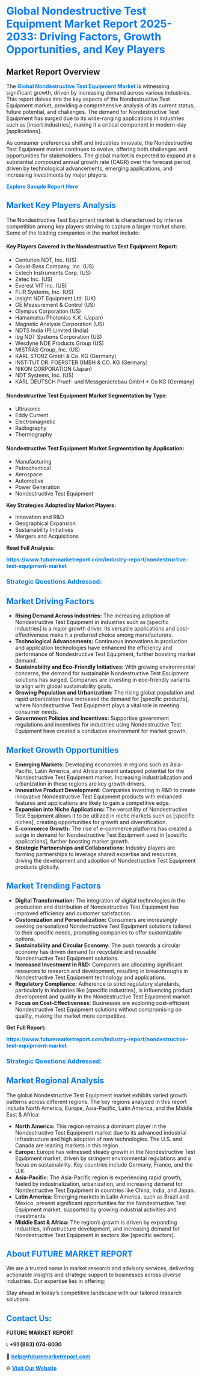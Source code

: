 <h1 style="color: #007BFF;">Global Nondestructive Test Equipment Market Report 2025-2033: Driving Factors, Growth Opportunities, and Key Players</h1>

<section id="overview">
<h2>Market Report Overview</h2>
<p>The <a href="https://www.futuremarketreport.com/industry-report/nondestructive-test-equipment-market" style="color: #007BFF; text-decoration: none;"><strong>Global Nondestructive Test Equipment Market</strong></a> is witnessing significant growth, driven by increasing demand across various industries. This report delves into the key aspects of the Nondestructive Test Equipment market, providing a comprehensive analysis of its current status, future potential, and challenges. The demand for Nondestructive Test Equipment has surged due to its wide-ranging applications in industries such as [insert industries], making it a critical component in modern-day [applications].</p>
<p>As consumer preferences shift and industries innovate, the Nondestructive Test Equipment market continues to evolve, offering both challenges and opportunities for stakeholders. The global market is expected to expand at a substantial compound annual growth rate (CAGR) over the forecast period, driven by technological advancements, emerging applications, and increasing investments by major players.</p>
</section>

<section id="overview">
<p><a href="https://www.futuremarketreport.com/request-sample/reportId=125338" style="color: #007BFF; text-decoration: none;"><strong>Explore Sample Report Here</strong></a></p>
</section>

<section id="key-players">
<h2 style="color: #007BFF;">Market Key Players Analysis</h2>
<p>The Nondestructive Test Equipment market is characterized by intense competition among key players striving to capture a larger market share. Some of the leading companies in the market include:</p>
<h4>Key Players Covered in the Nondestructive Test Equipment Report:</h4>
<ul><li>Centurion NDT, Inc. (US)</li><li>Gould-Bass Company, Inc. (US)</li><li>Extech Instruments Corp. (US)</li><li>Zetec Inc. (US)</li><li>Everest VIT Inc. (US)</li><li>FLIR Systems, Inc. (US)</li><li>Insight NDT Equipment Ltd. (UK)</li><li>GE Measurement &amp; Control (US)</li><li>Olympus Corporation (US)</li><li>Hamamatsu Photonics K.K. (Japan)</li><li>Magnetic Analysis Corporation (US)</li><li>NDTS India (P) Limited (India)</li><li>ibg NDT Systems Corporation (US)</li><li>Wesdyne NDE Products Group (US)</li><li>MISTRAS Group, Inc. (US)</li><li>KARL STORZ GmbH &amp; Co. KG (Germany)</li><li>INSTITUT DR. FOERSTER GMBH &amp; CO. KG (Germany)</li><li>NIKON CORPORATION (Japan)</li><li>NDT Systems, Inc. (US)</li><li>KARL DEUTSCH Pruef- und Messgeraetebau GmbH + Co KG (Germany)</li></ul>
<h4>Nondestructive Test Equipment Market Segmentation by Type:</h4>
<ul><li>Ultrasonic</li><li>Eddy Current</li><li>Electromagnetic</li><li>Radiography</li><li>Thermography</li></ul>

<h4>Nondestructive Test Equipment Market Segmentation by Application:</h4>
<ul><li>Manufacturing</li><li>Petrochemical</li><li>Aerospace</li><li>Automotive</li><li>Power Generation</li><li>Nondestructive Test Equipment</li></ul>
<p><strong>Key Strategies Adopted by Market Players:</strong></p>
<ul>
<li>Innovation and R&D</li>
<li>Geographical Expansion</li>
<li>Sustainability Initiatives</li>
<li>Mergers and Acquisitions</li>
</ul>
</section>

<section>
<p><strong>Read Full Analysis: </strong></p><a href="https://www.futuremarketreport.com/industry-report/nondestructive-test-equipment-market" style="color: #007BFF; text-decoration: none;"><strong>https://www.futuremarketreport.com/industry-report/nondestructive-test-equipment-market</strong></a>
<h3 style="color: #007BFF;">Strategic Questions Addressed:</h3>
</section>

<section id="driving-factors">
<h2 style="color: #007BFF;">Market Driving Factors</h2>
<ul>
<li><strong>Rising Demand Across Industries:</strong> The increasing adoption of Nondestructive Test Equipment in industries such as [specific industries] is a major growth driver. Its versatile applications and cost-effectiveness make it a preferred choice among manufacturers.</li>
<li><strong>Technological Advancements:</strong> Continuous innovations in production and application technologies have enhanced the efficiency and performance of Nondestructive Test Equipment, further boosting market demand.</li>
<li><strong>Sustainability and Eco-Friendly Initiatives:</strong> With growing environmental concerns, the demand for sustainable Nondestructive Test Equipment solutions has surged. Companies are investing in eco-friendly variants to align with global sustainability goals.</li>
<li><strong>Growing Population and Urbanization:</strong> The rising global population and rapid urbanization have increased the demand for [specific products], where Nondestructive Test Equipment plays a vital role in meeting consumer needs.</li>
<li><strong>Government Policies and Incentives:</strong> Supportive government regulations and incentives for industries using Nondestructive Test Equipment have created a conducive environment for market growth.</li>
</ul>
</section>

<section id="growth-opportunities">
<h2 style="color: #007BFF;">Market Growth Opportunities</h2>
<ul>
<li><strong>Emerging Markets:</strong> Developing economies in regions such as Asia-Pacific, Latin America, and Africa present untapped potential for the Nondestructive Test Equipment market. Increasing industrialization and urbanization in these regions are key growth drivers.</li>
<li><strong>Innovative Product Development:</strong> Companies investing in R&D to create innovative Nondestructive Test Equipment products with enhanced features and applications are likely to gain a competitive edge.</li>
<li><strong>Expansion into Niche Applications:</strong> The versatility of Nondestructive Test Equipment allows it to be utilized in niche markets such as [specific niches], creating opportunities for growth and diversification.</li>
<li><strong>E-commerce Growth:</strong> The rise of e-commerce platforms has created a surge in demand for Nondestructive Test Equipment used in [specific applications], further boosting market growth.</li>
<li><strong>Strategic Partnerships and Collaborations:</strong> Industry players are forming partnerships to leverage shared expertise and resources, driving the development and adoption of Nondestructive Test Equipment products globally.</li>
</ul>
</section>

<section id="trending-factors">
<h2 style="color: #007BFF;">Market Trending Factors</h2>
<ul>
<li><strong>Digital Transformation:</strong> The integration of digital technologies in the production and distribution of Nondestructive Test Equipment has improved efficiency and customer satisfaction.</li>
<li><strong>Customization and Personalization:</strong> Consumers are increasingly seeking personalized Nondestructive Test Equipment solutions tailored to their specific needs, prompting companies to offer customizable options.</li>
<li><strong>Sustainability and Circular Economy:</strong> The push towards a circular economy has driven demand for recyclable and reusable Nondestructive Test Equipment solutions.</li>
<li><strong>Increased Investment in R&D:</strong> Companies are allocating significant resources to research and development, resulting in breakthroughs in Nondestructive Test Equipment technology and applications.</li>
<li><strong>Regulatory Compliance:</strong> Adherence to strict regulatory standards, particularly in industries like [specific industries], is influencing product development and quality in the Nondestructive Test Equipment market.</li>
<li><strong>Focus on Cost-Effectiveness:</strong> Businesses are exploring cost-efficient Nondestructive Test Equipment solutions without compromising on quality, making the market more competitive.</li>
</ul>
</section>

<section>
<p><strong>Get Full Report: </strong></p><a href="https://www.futuremarketreport.com/industry-report/nondestructive-test-equipment-market" style="color: #007BFF; text-decoration: none;"><strong>https://www.futuremarketreport.com/industry-report/nondestructive-test-equipment-market</strong></a>
<h3 style="color: #007BFF;">Strategic Questions Addressed:</h3>
</section>


<section id="regional-analysis">
<h2 style="color: #007BFF;">Market Regional Analysis</h2>
<p>The global Nondestructive Test Equipment market exhibits varied growth patterns across different regions. The key regions analyzed in this report include North America, Europe, Asia-Pacific, Latin America, and the Middle East & Africa:</p>
<ul>
<li><strong>North America:</strong> This region remains a dominant player in the Nondestructive Test Equipment market due to its advanced industrial infrastructure and high adoption of new technologies. The U.S. and Canada are leading markets in this region.</li>
<li><strong>Europe:</strong> Europe has witnessed steady growth in the Nondestructive Test Equipment market, driven by stringent environmental regulations and a focus on sustainability. Key countries include Germany, France, and the U.K.</li>
<li><strong>Asia-Pacific:</strong> The Asia-Pacific region is experiencing rapid growth, fueled by industrialization, urbanization, and increasing demand for Nondestructive Test Equipment in countries like China, India, and Japan.</li>
<li><strong>Latin America:</strong> Emerging markets in Latin America, such as Brazil and Mexico, present significant opportunities for the Nondestructive Test Equipment market, supported by growing industrial activities and investments.</li>
<li><strong>Middle East & Africa:</strong> The region’s growth is driven by expanding industries, infrastructure development, and increasing demand for Nondestructive Test Equipment in sectors like [specific sectors].</li>
</ul>
</section>

<footer>
<h2 style="color: #007BFF;">About FUTURE MARKET REPORT</h2>
<p>We are a trusted name in market research and advisory services, delivering actionable insights and strategic support to businesses across diverse industries. Our expertise lies in offering:</p>

<p>Stay ahead in today’s competitive landscape with our tailored research solutions.</p>

<h2 style="color: #007BFF;">Contact Us:</h2>
<p><strong>FUTURE MARKET REPORT</strong></p>
<p>📞 <strong>+91 (883) 074-8030</strong></p>
<p>📧 <strong><a href="mailto:help@futuremarketreport.com" style="color: #007BFF;">help@futuremarketreport.com</a></strong></p>
<p>🌐 <strong><a href="https://www.futuremarketreport.com/" style="color: #007BFF;">Visit Our Website</a></strong></p>
</footer>